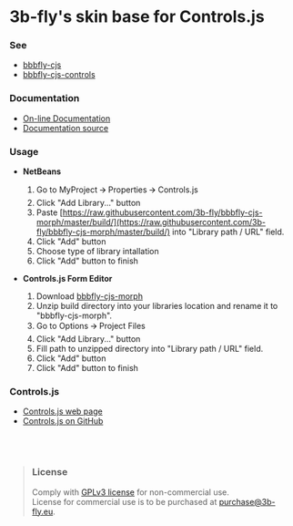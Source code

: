 ﻿3b-fly's skin base for Controls.js
===========

### See

- [bbbfly-cjs](https://github.com/3b-fly/bbbfly-cjs)
- [bbbfly-cjs-controls](https://github.com/3b-fly/bbbfly-cjs-controls)

### Documentation

- [On-line Documentation](https://3b-fly.github.io/bbbfly-cjs-morph/)
- [Documentation source](https://github.com/3b-fly/bbbfly-cjs-morph/tree/master/docs/)

### Usage

- **NetBeans**

  1. Go to MyProject 🡪 Properties 🡪 Controls.js
  2. Click "Add Library..." button
  3. Paste [https://raw.githubusercontent.com/3b-fly/bbbfly-cjs-morph/master/build/](https://raw.githubusercontent.com/3b-fly/bbbfly-cjs-morph/master/build/) into "Library path / URL" field.
  4. Click "Add" button
  5. Choose type of library intallation
  6. Click "Add" button to finish

- **Controls.js Form Editor**

  1. Download [bbbfly-cjs-morph](https://github.com//3b-fly/bbbfly-cjs-morph/archive/master.zip)
  2. Unzip build directory into your libraries location and rename it to "bbbfly-cjs-morph".
  3. Go to Options 🡪 Project Files
  4. Click "Add Library..." button
  5. Fill path to unzipped directory into "Library path / URL" field.
  6. Click "Add" button
  7. Click "Add" button to finish

### Controls.js

- [Controls.js web page](http://controlsjs.com/)
- [Controls.js on GitHub](https://github.com/controlsjs/controls.js)

<br/>
<br/>

> ### License
> Comply with [GPLv3 license](http://www.gnu.org/licenses/gpl-3.0.html) for non-commercial use.<br/>
> License for commercial use is to be purchased at [purchase@3b-fly.eu](mailto:purchase@3b-fly.eu).
